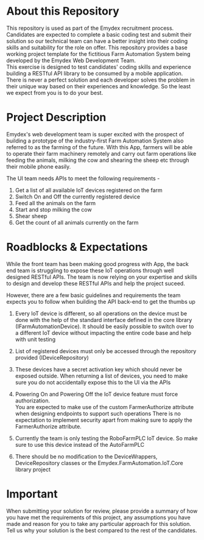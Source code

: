 # About this Repository
This repository is used as part of the Emydex recruitment process. Candidates are expected to complete a basic coding test and submit their solution so our technical team can have a better insight into their coding skills and suitability for the role on offer. 
This repository provides a base working project template for the fictitious Farm Automation System being developed by the Emydex Web Development Team.  
This exercise is designed to test candidates' coding skills and experience building a RESTful API library to be consumed by a mobile application. There is never a perfect solution and each developer solves the problem in their unique way based on their experiences and knowledge. So the least we expect from you is to do your best. 

# Project Description

Emydex's web development team is super excited with the prospect of building a prototype of the industry-first Farm Automation System also referred to as the farming of the future. With this App, farmers will be able to operate their farm machinery remotely and carry out farm operations like feeding the animals, milking the cow and shearing the sheep etc through their mobile phone easily. 

The UI team needs APIs to meet the following requirements -
1. Get a list of all available IoT devices registered on the farm
2. Switch On and Off the currently registered device
3. Feed all the animals on the farm 
4. Start and stop milking the cow
5. Shear sheep
6. Get the count of all animals currently on the farm

# Roadblocks & Expectations
While the front team has been making good progress with App, the back end team is struggling to expose these IoT operations through well designed RESTful APIs.
The team is now relying on your expertise and skills to design and develop these RESTful APIs and help the project suceed.

However, there are a few basic guidelines and requirements the team expects you to follow when building the API back-end to get the thumbs up

1. Every IoT device is different, so all operations on the device must be done with the help of the standard interface defined in the core library (IFarmAutomationDevice). 
   It should be easily possible to switch over to a different IoT device without impacting the entire code base and help with unit testing

2. List of registered devices must only be accessed through the repository provided (IDeviceRepository)

3. These devices have a secret activation key which should never be exposed outside. 
   When returning a list of devices, you need to make sure you do not accidentally expose this to the UI via the APIs

4. Powering On and Powering Off the IoT device feature must force authorization.  
   You are expected to make use of the custom FarmerAuthorize attribute when designing endpoints to support such operations
   There is no expectation to implement security apart from making sure to apply the FarmerAuthorize attribute.

5. Currently the team is only testing the RoboFarmPLC IoT device. So make sure to use this device instead of the AutoFarmPLC

6. There should be no modification to the DeviceWrappers, DeviceRepository classes or the Emydex.FarmAutomation.IoT.Core library project

# Important 
When submitting your solution for review, please provide a summary of how you have met the requirements of this project, any assumptions you have made and reason for you to take any particular approach for this solution. Tell us why your solution is the best compared to the rest of the candidates.
